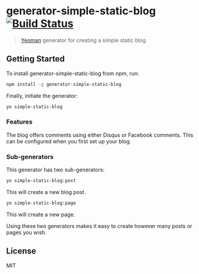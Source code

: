 # generator-simple-static-blog [![Build Status](https://secure.travis-ci.org/matthewbdaly/generator-simple-static-blog.png?branch=master)](https://travis-ci.org/matthewbdaly/generator-simple-static-blog)

> [Yeoman](http://yeoman.io) generator for creating a simple static blog


## Getting Started

To install generator-simple-static-blog from npm, run:

```bash
npm install -g generator-simple-static-blog
```

Finally, initiate the generator:

```bash
yo simple-static-blog
```

### Features

The blog offers comments using either Disqus or Facebook comments. This can be configured when you first set up your blog.

### Sub-generators

This generator has two sub-generators:

```bash
yo simple-static-blog:post
```

This will create a new blog post.

```bash
yo simple-static-blog:page
```

This will create a new page.

Using these two generators makes it easy to create however many posts or pages you wish.

## License

MIT

